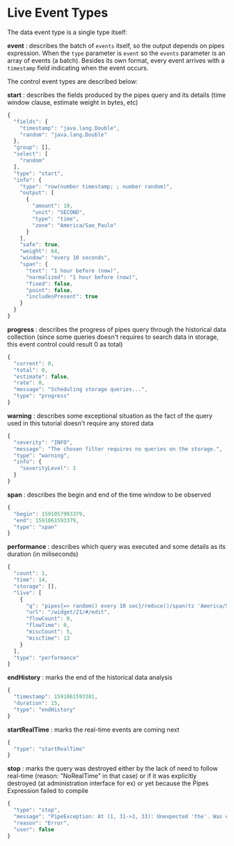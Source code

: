 # Live Event Types

The data event type is a single type itself:

**event** : describes the batch of `events` itself, so the output depends on pipes expression. When the `type` parameter is `event` so the `events` parameter is an array of events (a batch). Besides its own format, every event arrives with a `timestamp` field indicating when the event occurs.

The control event types are described below:

**start** : describes the fields produced by the pipes query and its details (time window clause, estimate weight in bytes, etc)

```javascript
{
  "fields": {
    "timestamp": "java.lang.Double",
    "random": "java.lang.Double"
  },
  "group": [],
  "select": [
    "random"
  ],
  "type": "start",
  "info": {
    "type": "row(number timestamp; ; number random)",
    "output": [
      {
        "amount": 10,
        "unit": "SECOND",
        "type": "time",
        "zone": "America/Sao_Paulo"
      }
    ],
    "safe": true,
    "weight": 64,
    "window": "every 10 seconds",
    "span": {
      "text": "1 hour before (now)",
      "normalized": "1 hour before (now)",
      "fixed": false,
      "point": false,
      "includesPresent": true
    }
  }
}
```

**progress** : describes the progress of pipes query through the historical data collection (since some queries doesn't requires to search data in storage, this event control could result 0 as total)

```javascript
{
  "current": 0,
  "total": 0,
  "estimate": false,
  "rate": 0,
  "message": "Scheduling storage queries...",
  "type": "progress"
}
```

**warning** : describes some exceptional situation as the fact of the query used in this tutorial doesn't require any stored data

```javascript
{
  "severity": "INFO",
  "message": "The chosen filter requires no queries on the storage.",
  "type": "warning",
  "info": {
    "severityLevel": 1
  }
}
```

**span** : describes the begin and end of the time window to be observed

```javascript
{
  "begin": 1591057993379,
  "end": 1591061593379,
  "type": "span"
}
```

**performance** : describes which query was executed and some details as its duration (in miliseconds)

```javascript
{
  "count": 1,
  "time": 14,
  "storage": [],
  "live": [
    {
      "q": "pipes{=> random() every 10 sec}/reduce()/span(tz 'America/Sao_Paulo' (last hour))/nolistener/follow/preload/context{description=Editing Widget: tutorial test (21) / Dashboard: 3, url=/widget/21/#/edit, source={type=widget, kind=WIDGET, id=21, dashboardId=null, layerIndex=0, isBaseline=false}, user={id=1, username=admin, displayName=Amadeu Barbosa, email=live-dev@intelie.com}, host=127.0.0.1, timezone=America/Sao_Paulo, id=734, createdAt=1591061593371}",
      "url": "/widget/21/#/edit",
      "flowCount": 0,
      "flowTime": 0,
      "miscCount": 5,
      "miscTime": 13
    }
  ],
  "type": "performance"
}
```

**endHistory** : marks the end of the historical data analysis

```javascript
{
  "timestamp": 1591061593381,
  "duration": 15,
  "type": "endHistory"
}
```

**startRealTime** : marks the real-time events are coming next

```javascript
{
  "type": "startRealTime"
}
```

**stop** : marks the query was destroyed either by the lack of need to follow real-time (reason: "NoRealTime" in that case) or if it was explicitly destroyed (at administration interface for ex) or yet because the Pipes Expression failed to compile

```javascript
{
  "type": "stop",
  "message": "PipeException: At (1, 31->1, 33): Unexpected 'the'. Was expecting one of: <EOF>, 'at', 'every'... (6 more)",
  "reason": "Error",
  "user": false
}
```
